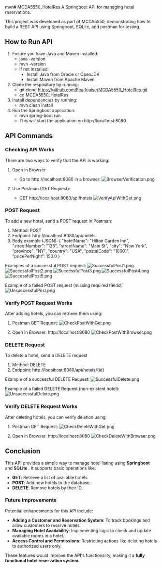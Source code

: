 mvn# MCDA5550_HotelRes
A Springboot API for managing hotel reservations.

This project was developed as part of MCDA5550, 
demonstrating how to build a REST API using Springboot, 
SQLite, and postman for testing.

## How to Run API
1. Ensure you have Java and Maven installed:
   - java -version
   - mvn -version
   - if not installed:
     - Install Java from Oracle or OpenJDK
     - Install Maven from Apache Maven
2. Clone the respository by running:
    - git clone <https://github.com/Fearlouise/MCDA5550_HotelRes.git>
    - cd MCDA5550_HotelRes
3. Install dependencies by running: 
   - mvn clean install
4. Run the Springboot application: 
   - mvn spring-boot run
   - This will start the application on http://localhost:8080

## API Commands
### Checking API Works
There are two ways to verify that the API is working:

1. Open in Browser:
    - Go to http://localhost:8080 in a browser:
    ![BrowserVerification.png](screenshots/BrowserVerification.png)  


2. Use Postman (GET Request):
   - GET http://localhost:8080/api/hotels
   ![VerifyApiWithGet.png](screenshots/VerifyApiWithGet.png)

### **POST** Request
To add a new hotel, send a POST request in Postman:

1. Method: POST
2. Endpoint: http://localhost:8080/api/hotels
3. Body example (JSON):
   {
   "hotelName": "Hilton Garden Inn",
   "streetNumber": "123",
   "streetName": "Main St",
   "city": "New York",
   "province": "NY",
   "country": "USA",
   "postalCode": "10001",
   "pricePerNight": 150.0
   }

Examples of a successful POST request:
![SuccessfulPost1.png](screenshots/SuccessfulPost1.png)
![SuccessfulPost2.png](screenshots/SuccessfulPost2.png)
![SuccessfulPost3.png](screenshots/SuccessfulPost3.png)
![SuccessfulPost4.png](screenshots/SuccessfulPost4.png)
![SuccessfulPost5.png](screenshots/SuccessfulPost5.png)


Example of a failed POST request (missing required fields):
![UnsuccessfulPost.png](screenshots/UnsuccessfulPost.png)

### Verify **POST** Request Works
After adding hotels, you can retrieve them using:

1. Postman GET Request:
![CheckPostWithGet.png](screenshots/CheckPostWithGet.png)


2. Open in Browser: http://localhost:8080
![CheckPostWithBrowser.png](screenshots/CheckPostWithBrowser.png)

### **DELETE** Request
To delete a hotel, send a DELETE request

1. Method: DELETE
2. Endpoint: http://localhost:8080/api/hotels/{id}

Example of a successful DELETE Request:
![SuccessfulDelete.png](screenshots/SuccessfulDelete.png)


Example of a failed DELETE Request (non-existent hotel):
![UnsuccessfulDelete.png](screenshots/UnsuccessfulDelete.png)

### Verify **DELETE** Request Works
After deleting hotels, you can verify deletion using:

1. Postman GET Request:
   ![CheckDeleteWithGet.png](screenshots/CheckDeleteWithGet.png)


2. Open in Browser: http://localhost:8080
   ![CheckDeleteWithBrowser.png](screenshots/CheckDeleteWithBrowser.png)
    
## Conclusion
This API provides a simple way to manage hotel listing using **Springboot** and **SQLite** .
It supports basic operations like:
- **GET**: Retrieve a list of available hotels.
- **POST**: Add new hotels to the database.
- **DELETE**: Remove hotels by their ID.

### Future Improvements
Potential enhancements for this API include:
- **Adding a Customer and Reservation System**: To track bookings and allow customers to reserve hotels.
- **Managing Hotel Availability**: Implementing logic to check and update available rooms in a hotel.
- **Access Control and Permissions**: Restricting actions like deleting hotels to authorized users only.

These features would improve the API's functionality, making it a **fully functional hotel reservation system**.


